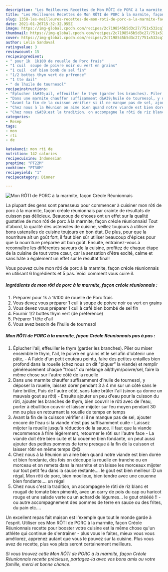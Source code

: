 ```yaml
---
description: "Les Meilleures Recettes de Mon RÔTI de PORC à la marmite, façon Créole Réunionnais"
title: "Les Meilleures Recettes de Mon RÔTI de PORC à la marmite, façon Créole Réunionnais"
slug: 1358-les-meilleures-recettes-de-mon-roti-de-porc-a-la-marmite-facon-creole-reunionnais
date: 2021-01-26T15:32:32.955Z
image: https://img-global.cpcdn.com/recipes/2c7198545b5d3c27/751x532cq70/mon-roti-de-porc-a-la-marmite-facon-creole-reunionnais-photo-principale-de-la-recette.jpg
thumbnail: https://img-global.cpcdn.com/recipes/2c7198545b5d3c27/751x532cq70/mon-roti-de-porc-a-la-marmite-facon-creole-reunionnais-photo-principale-de-la-recette.jpg
cover: https://img-global.cpcdn.com/recipes/2c7198545b5d3c27/751x532cq70/mon-roti-de-porc-a-la-marmite-facon-creole-reunionnais-photo-principale-de-la-recette.jpg
author: Lelia Sandoval
ratingvalue: 3
reviewcount: 15
recipeingredient:
- " pour 1k  1k100 de rouelle de Porc frais"
- "1 cuil  soupe de poivre noir ou vert en grains"
- "1 cuil  caf bien bomb de sel fin"
- "1/2 bottes thym vert de prfrence"
- "1 tte dail"
- " de lhuile de tournesol"
recipeinstructions:
- "Éplucher l&#39;ail, effeuiller le thym (garder les branches). Piler ou mixer ensemble le thym, l&#39;ail, le poivre en grains et le sel afin d&#39;obtenir une pâte, A l&#39;aide d&#39;un petit couteau pointu, faire des petites entailles bien profond dans la rouelle (chez nous on dit &#34;piquer&#34; la viande) et remplir généreusement chaque &#34;trous&#34; du mélange ail/thym/poivre/sel, faire la même chose sur l&#39;autre côté de la rouelle"
- "Dans une marmite chauffer suffisamment d&#39;huile de tournesol, y déposer la rouelle, laissez dorer pendant 3 à 4 mn sur un côté sans le faire brûler, Puis de l&#39;autre côté, sans faire brûler l&#39;ail (sinon ça donne un mauvais gout au rôti) Ensuite ajouter un peu d&#39;eau pour la cuisson du rôti, ajouter les branches de thym, bien couvrir le rôti avec de l&#39;eau, porter à ébullition couvrir et laisser mijoter sur feu moyen pendant 30 mn ou plus en retournant la rouelle de temps en temps"
- "Avant la fin de la cuisson vérifier si il ne manque pas de sel, ajouter encore de l&#39;eau si la viande n&#39;est pas suffisamment cuite Laissez mijoter la rouelle jusqu&#39;à réduction de la sauce. il faut que la viande recommence à frire légèrement, retourner le rôti sur l&#39;autre face La viande doit être bien cuite et la couenne bien fondante, on peut aussi ajouter des petites pommes de terre presque à la fin de la cuisson et laisser rôtir en même temps 😋😋"
- "Chez nous à la Réunion on aime bien quand notre viande est bien dorée et bien fondante, dès fois on découpe la rouelle en tranche ou en morceau et on remets dans la marmite et on laisse les morceaux mijoter sur tout petit feu dans la sauce restante.... le gout est bien meilleur :D un régal, Mon rôti de porc, bien moelleux, bien tendre avec une couenne bien fondante.... un régal"
- "Chez nous c&#39;est la tradition, on accompagne le rôti de riz blanc et rougail de tomate bien pimenté, avec un carry de pois du cap ou haricot rouge et une salade verte ou un achard de légumes... le gout otéééé !! ou autre accompagnement des pommes de terre en sauce ou des frites, du pain etc...."
categories:
- Resep
tags:
- mon
- rti
- de

katakunci: mon rti de 
nutrition: 142 calories
recipecuisine: Indonesian
preptime: "PT22M"
cooktime: "PT30M"
recipeyield: "1"
recipecategory: Dinner

---
```



![Mon RÔTI de PORC à la marmite, façon Créole Réunionnais](https://img-global.cpcdn.com/recipes/2c7198545b5d3c27/751x532cq70/mon-roti-de-porc-a-la-marmite-facon-creole-reunionnais-photo-principale-de-la-recette.jpg)

La plupart des gens sont paresseux pour commencer à cuisiner mon rôti de porc à la marmite, façon créole réunionnais par crainte de résultats de cuisson pas délicieux. Beaucoup de choses ont un effet sur la qualité gustative de mon rôti de porc à la marmite, façon créole réunionnais! Tout d'abord, la qualité des ustensiles de cuisine, veillez toujours à utiliser de bons ustensiles de cuisine toujours en bon état. De plus, pour que la nourriture ait un goût fort, il faut bien sûr utiliser beaucoup d'épices pour que la nourriture préparée ait bon goût. Ensuite, entraînez-vous à reconnaître les différentes saveurs de la cuisine, profitez de chaque étape de la cuisine de tout votre cœur, car la sensation d'être excité, calme et sans hâte a également un effet sur le résultat final!

<!--inarticleads1-->

Vous pouvez cuire mon rôti de porc à la marmite, façon créole réunionnais en utilisant 6 Ingrédients et 5 pas. Voici comment vous cuire il.

##### Ingrédients de mon rôti de porc à la marmite, façon créole réunionnais :

1. Préparer  pour 1k à 1k100 de rouelle de Porc frais
1. Vous devez vous préparer 1 cuil à soupe de poivre noir ou vert en grains
1. Vous devez vous préparer 1 cuil à café bien bombé de sel fin
1. Fournir 1/2 bottes thym vert (de préférence)
1. Préparer 1 tête d&#39;ail
1. Vous avez besoin  de l&#39;huile de tournesol




<!--inarticleads2-->

##### Mon RÔTI de PORC à la marmite, façon Créole Réunionnais pas à pas :

1. Éplucher l&#39;ail, effeuiller le thym (garder les branches). Piler ou mixer ensemble le thym, l&#39;ail, le poivre en grains et le sel afin d&#39;obtenir une pâte, - A l&#39;aide d&#39;un petit couteau pointu, faire des petites entailles bien profond dans la rouelle (chez nous on dit &#34;piquer&#34; la viande) et remplir généreusement chaque &#34;trous&#34; du mélange ail/thym/poivre/sel, faire la même chose sur l&#39;autre côté de la rouelle
1. Dans une marmite chauffer suffisamment d&#39;huile de tournesol, y déposer la rouelle, laissez dorer pendant 3 à 4 mn sur un côté sans le faire brûler, Puis de l&#39;autre côté, sans faire brûler l&#39;ail (sinon ça donne un mauvais gout au rôti) - Ensuite ajouter un peu d&#39;eau pour la cuisson du rôti, ajouter les branches de thym, bien couvrir le rôti avec de l&#39;eau, porter à ébullition couvrir et laisser mijoter sur feu moyen pendant 30 mn ou plus en retournant la rouelle de temps en temps
1. Avant la fin de la cuisson vérifier si il ne manque pas de sel, ajouter encore de l&#39;eau si la viande n&#39;est pas suffisamment cuite - Laissez mijoter la rouelle jusqu&#39;à réduction de la sauce. il faut que la viande recommence à frire légèrement, retourner le rôti sur l&#39;autre face - La viande doit être bien cuite et la couenne bien fondante, on peut aussi ajouter des petites pommes de terre presque à la fin de la cuisson et laisser rôtir en même temps 😋😋
1. Chez nous à la Réunion on aime bien quand notre viande est bien dorée et bien fondante, dès fois on découpe la rouelle en tranche ou en morceau et on remets dans la marmite et on laisse les morceaux mijoter sur tout petit feu dans la sauce restante.... le gout est bien meilleur :D un régal, Mon rôti de porc, bien moelleux, bien tendre avec une couenne bien fondante.... un régal
1. Chez nous c&#39;est la tradition, on accompagne le rôti de riz blanc et rougail de tomate bien pimenté, avec un carry de pois du cap ou haricot rouge et une salade verte ou un achard de légumes... le gout otéééé !! - ou autre accompagnement des pommes de terre en sauce ou des frites, du pain etc....




<!--inarticleads1-->

<p>
Un excellent repas fait maison est l'exemple que tout le monde garde à l'esprit. Utiliser ces Mon RÔTI de PORC à la marmite, façon Créole Réunionnais recette pour booster votre cuisine est la même chose qu'un athlète qui continue de s'entraîner - plus vous le faites, mieux vous vous améliorez, apprenez autant que vous le pouvez sur la cuisine. Plus vous avez de recette, plus vos plats seront certainement meilleurs.
</p>

<p>
<i>Si vous trouvez cette Mon RÔTI de PORC à la marmite, façon Créole Réunionnais recette précieuse, partagez-la avec vos bons amis ou votre famille, merci et bonne chance.</i>
</p>
